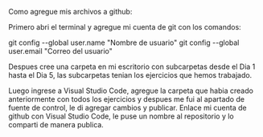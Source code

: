 Como agregue mis archivos a github:

Primero abri el terminal y agregue mi cuenta de git con los comandos:

git config --global user.name "Nombre de usuario"
git config --global user.email "Correo del usuario"

Despues cree una carpeta en mi escritorio con subcarpetas desde el Dia 1 hasta el Dia 5, las subcarpetas tenian los ejercicios que hemos trabajado.

Luego ingrese a Visual Studio Code, agregue la carpeta que habia creado anteriormente con todos los ejercicios y despues me fui al apartado de
fuente de control, le di agregar cambios y publicar. Enlace mi cuenta de github con Visual Studio Code, le puse un nombre al repositorio y lo 
comparti de manera publica.
